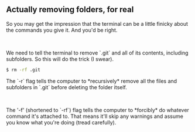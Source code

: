 ##  Actually removing folders, for real

So you may get the impression that the terminal can be a little finicky about the commands you give it. And you'd be right.

<br>

<p class="fragment" data-fragment-index="1">We need to tell the terminal to remove `.git` and all of its contents, including subfolders. So this will do the trick (I swear).</p>

```bash
$ rm -rf .git
```
<!-- .element: class="fragment" data-fragment-index="1" -->

<p class="fragment" data-fragment-index="2">The `-r` flag tells the computer to *recursively* remove all the files and subfolders in `.git` before deleting the folder itself.</p>


<br>

<p class="fragment" data-fragment-index="3">The '-f' (shortened to `-rf`) flag tells the computer to *forcibly* do whatever command it's attached to. That means it'll skip any warnings and assume you know what you're doing (tread carefully).</p>